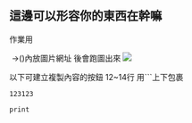 這邊可以形容你的東西在幹嘛
---

作業用

![]()  ->()內放圖片網址 後會跑圖出來
![](https://bucket-image.inkmaginecms.com/1/image/2024/07/d1e21f1a-4730-472b-8531-51b3c7b7890a.jpg)


以下可建立複製內容的按鈕 12~14行   用```上下包裹
```
123123
```

```
print
```
